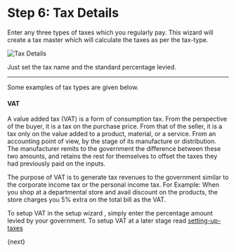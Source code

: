 # Step 6: Tax Details

Enter any three types of taxes which you regularly pay. This wizard will create a tax master which will calculate the taxes as per the tax-type.

<img alt="Tax Details" class="screenshot"
src="{{url_prefix}}/assets/img/setup-wizard/step-7.png">

Just set the tax name and the standard percentage levied.

---

Some examples of tax types are given below.

#### VAT

A value added tax (VAT) is a form of consumption tax. From the perspective of the buyer, it is a tax on the purchase price. From that of the seller, it is a tax only on the value added to a product, material, or a service. From an accounting point of view, by the stage of its manufacture or distribution. The manufacturer remits to the government the difference between these two amounts, and retains the rest for themselves to offset the taxes they had previously paid on the inputs.

The purpose of VAT is to generate tax revenues to the government similar to the corporate income tax or the personal income tax. For Example: When you shop at a departmental store and avail discount on the products, the store charges you 5% extra on the total bill as the VAT.

To setup VAT in the setup wizard , simply enter the percentage amount levied by your government. To setup VAT at a later stage read [setting-up-taxes]({{url_prefix}}/user/guides/setting-up/setting-up-taxes.html)

{next}
